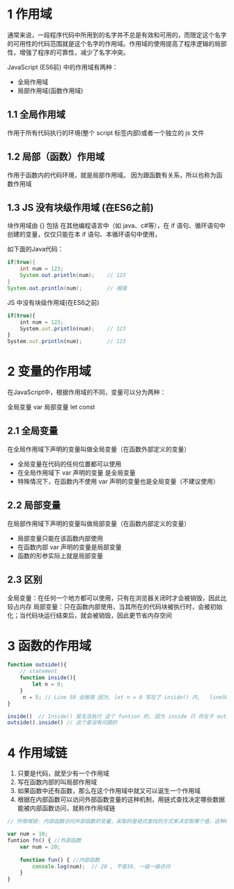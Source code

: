 # 1 作用域
通常来说，一段程序代码中所用到的名字并不总是有效和可用的，而限定这个名字的可用性的代码范围就是这个名字的作用域。作用域的使用提高了程序逻辑的局部性，增强了程序的可靠性，减少了名字冲突。

JavaScript (ES6前) 中的作用域有两种：
- 全局作用域
- 局部作用域(函数作用域)

## 1.1 全局作用域
作用于所有代码执行的环境(整个 script 标签内部)或者一个独立的 js 文件

## 1.2 局部（函数）作用域
作用于函数内的代码环境，就是局部作用域。 因为跟函数有关系，所以也称为函数作用域

## 1.3 JS 没有块级作用域 (在ES6之前)
块作用域由 {} 包括
在其他编程语言中（如 java、c#等），在 if 语句、循环语句中创建的变量，仅仅只能在本 if 语句、本循环语句中使用，

如下面的Java代码：
```java
if(true){
    int num = 123;
    System.out.println(num);	// 123
}
System.out.println(num);		// 报错
```



JS 中没有块级作用域(在ES6之前)
```js
if(true){
    int num = 123;
    System.out.println(num);	// 123
}
System.out.println(num);		// 123
```


# 2 变量的作用域
在JavaScript中，根据作用域的不同，变量可以分为两种：

全局变量 var 
局部变量  let const

## 2.1 全局变量
在全局作用域下声明的变量叫做全局变量（在函数外部定义的变量）
- 全局变量在代码的任何位置都可以使用
- 在全局作用域下 var 声明的变量 是全局变量
- 特殊情况下，在函数内不使用 var 声明的变量也是全局变量（不建议使用）

## 2.2 局部变量
在局部作用域下声明的变量叫做局部变量（在函数内部定义的变量）

- 局部变量只能在该函数内部使用
- 在函数内部 var 声明的变量是局部变量
- 函数的形参实际上就是局部变量

## 2.3 区别
全局变量：在任何一个地方都可以使用，只有在浏览器关闭时才会被销毁，因此比较占内存
局部变量：只在函数内部使用，当其所在的代码块被执行时，会被初始化；当代码块运行结束后，就会被销毁，因此更节省内存空间

# 3 函数的作用域

``` js
function outside(){
    // statement
    function inside(){
        let n = 0;
    }
     n = 5; // Line 50 会报错 因为, let n = 0 写在了 inside() 内,   line50 处 , n 还没被定义, 需要携程 let n =5 
}

inside()  // Inside() 是无法执行 这个 funtion 的, 因为 inside 只 存在于 outside() 中 
outside().inside() // 这个是没有问题的 

```


# 4 作用域链
1. 只要是代码，就至少有一个作用域
2. 写在函数内部的叫局部作用域
3. 如果函数中还有函数，那么在这个作用域中就又可以诞生一个作用域
4. 根据在内部函数可以访问外部函数变量的这种机制，用链式查找决定哪些数据能被内部函数访问，就称作作用域链

```js
// 作用域链: 内部函数访问外部函数的变量，采取的是链式查找的方式来决定取哪个值，这种结构我们称为作用域链表

var num = 10;
funtion fn() { //外部函数
    var num = 20;
    
    function fun() { //内部函数
        console.log(num);  // 20 , 不是10, 一级一级访问
    }
}
```

